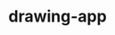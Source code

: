 # drawing-app
<!-- This is a flexible website chatbot made using Next.JS 13, Typescript, Tailwind CSS, OpenAI API and Upstash.

![Maintenance](https://img.shields.io/maintenance/yes/2023)
![GitHub top language](https://img.shields.io/github/languages/top/m-foskett/chatbot)
![GitHub last commit](https://img.shields.io/github/last-commit/m-foskett/chatbot)

## :scroll: Table of Contents
- [Screenshots](#computer-screenshots)
- [Tech Stack](#books-tech-stack)

## :computer: Screenshots
<!-- <div style="display: inline_block" align="center"><br>
 <img align="center" alt="Demo Usage"  width="1200" src="/screenshots/demo_usage.gif">
 <img align="center" alt="Sign In Page"  width="1200" src="/public/signIn_screenshot.PNG">
</div> -->

<!-- ## :books: Tech-Stack
Below is a non-exhaustive list of the technologies utilised within this project.
| Front End | Back End | Libraries |
| ----------- | ----------- | ----------- |
| Next.JS 13 | OpenAI API | Toast |
| Tailwind CSS | Redis | react-query |
| shadcn/ui | Upstash | Zod | -->
